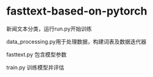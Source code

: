 # fasttext-based-on-pytorch
新闻文本分类，运行run.py开始训练

data_processing.py用于处理数据，构建词表及数据迭代器

fasttext.py 包含模型参数

train.py    训练模型并评估
